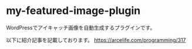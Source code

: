 # my-featured-image-plugin
WordPressでアイキャッチ画像を自動生成するプラグインです。

以下に紹介記事を記載しております。
https://arcelife.com/programming/317